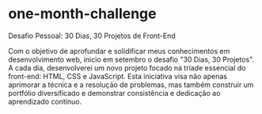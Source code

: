 # one-month-challenge
Desafio Pessoal: 30 Dias, 30 Projetos de Front-End

Com o objetivo de aprofundar e solidificar meus conhecimentos em desenvolvimento web, inicio em setembro o desafio "30 Dias, 30 Projetos". A cada dia, desenvolverei um novo projeto focado na tríade essencial do front-end: HTML, CSS e JavaScript. Esta iniciativa visa não apenas aprimorar a técnica e a resolução de problemas, mas também construir um portfólio diversificado e demonstrar consistência e dedicação ao aprendizado contínuo.
